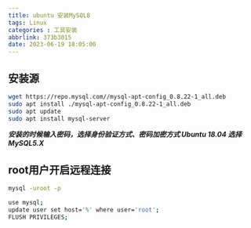 ```yaml
---
title: ubuntu 安装MySQL8
tags: Linux
categories : 工具安装
abbrlink: 373b3015
date: 2023-06-19 18:05:00
---
```


## 安装源

```bash
wget https://repo.mysql.com//mysql-apt-config_0.8.22-1_all.deb
sudo apt install ./mysql-apt-config_0.8.22-1_all.deb
sudo apt update
sudo apt install mysql-server
```

***安装的时候输入密码，选择身份验证方式、密码加密方式 Ubuntu 18.04 选择MySQL5.X***

## root用户开启远程连接

```bash
mysql -uroot -p

use mysql;
update user set host='%' where user='root';
FLUSH PRIVILEGES;
```
